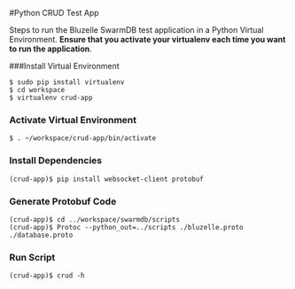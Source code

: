 #Python CRUD Test App

Steps to run the Bluzelle SwarmDB test application in a Python Virtual Environment. **Ensure that you activate your virtualenv each time you want to run the application**.


###Install Virtual Environment


    $ sudo pip install virtualenv
    $ cd workspace
    $ virtualenv crud-app

### Activate Virtual Environment
    $ . ~/workspace/crud-app/bin/activate
    
### Install Dependencies

    (crud-app)$ pip install websocket-client protobuf

### Generate Protobuf Code
    (crud-app)$ cd ../workspace/swarmdb/scripts
    (crud-app)$ Protoc --python_out=../scripts ./bluzelle.proto ./database.proto
    
### Run Script
    (crud-app)$ crud -h